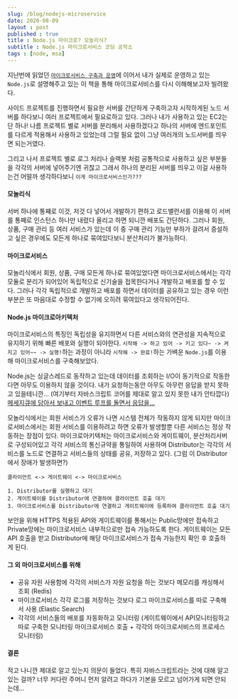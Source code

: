 ```yaml
---
slug: /blog/nodejs-microservice
date: 2020-08-09
layout : post
published : true
title : Node.js 마이크로? 모놀리식?
subtitle : Node.js 마이크로서비스 코딩 공작소
tags : [node, msa]
---
```


지난번에 읽었던 [`마이크로서비스 구축과 운영`](https://jiggag.github.io/%EB%A7%88%EC%9D%B4%ED%81%AC%EB%A1%9C%EC%84%9C%EB%B9%84%EC%8A%A4/)에 이어서 내가 실제로 운영하고 있는 `Node.js`로 설명해주고 있는 이 책을 통해 마이크로서비스를 다시 이해해보고자 빌려왔다.

사이드 프로젝트를 진행하면서 필요한 서버를 간단하게 구축하고자 시작하게된 노드 서버를 하다보니 여러 프로젝트에서 필요로하고 있다. 그러나 내가 사용하고 있는 EC2는 단 하나!
나름 프로젝트 별로 서버를 분리해서 사용하겠다고 하나의 서버에 엔드포인트를 다르게 적용해서 사용하고 있었는데 그럴 필요 없이 그냥 여러개의 노드서버를 띄우면 되는거였다.

그리고 나서 프로젝트 별로 로그 처리나 슬랙봇 처럼 공통적으로 사용하고 싶은 부분들을 각각의 서버에 넣어주기엔 귀찮고 그래서 하나의 분리된 서버를 띄우고 이걸 사용하는건 어떨까 생각하다보니 `이게 마이크로서비스인가???`

#### 모놀리식
서버 하나에 통쨰로 이것, 저것 다 넣어서 개발하기 편하고 로드밸런서를 이용해 이 서버를 통째로 인스턴스 하나만 내렸다 올리고 하면 되니깐 배포도 간단하다. 그러나 회원, 상품, 구매 관리 등 여러 서비스가 있는데 이 중 구매 관리 기능만 부하가 걸려서 증설하고 싶은 경우에도 모든게 하나로 묶여있다보니 분산처리가 불가능하다.

#### 마이크로서비스
모놀리식에서 회원, 상품, 구매 모든게 하나로 묶여있었다면 마이크로서비스에서는 각각 모듈로 분리가 되어있어 독립적으로 신기술을 접목한다거나 개발하고 배포를 할 수 있다. 그러나 각각 독립적으로 개발하고 배포를 하면서 데이터를 공유하고 있는 경우 이런 부분은 또 마음대로 수정할 수 없기에 오히려 묶여있다고 생각되어진다.

#### Node.js 마이크로아키텍처
마이크로서비스의 특징인 독립성을 유지하면서 다른 서비스와의 연관성을 지속적으로 유지하기 위해 빠른 배포와 실행이 되야한다. `시작해 -> 하고 있어 -> 키고 있다~ -> 켜지고 있어~~ -> 실행!`하는 과정이 아니라 `시작해 -> 완료!`하는 가벼운 `Node.js`를 이용해 마이크로서비스를 구축해보았다.

Node.js는 싱글스레드로 동작하고 있는데 데이터를 조회하는 I/O이 동기적으로 작동한다면 아무도 이용하지 않을 것이다. 내가 요청하는동안 아무도 아무런 응답을 받지 못하고 있을테니깐... (여기부터 자바스크립트 코어를 제대로 알고 있지 못한 내가 안타깝다) [메세지큐에 담아서 보내고 이벤트 루프를 돌면서 응답을...](https://evan-moon.github.io/2019/08/01/nodejs-event-loop-workflow/)

모놀리식에서는 회원 서비스가 오류가 나면 시스템 전체가 작동하지 않게 되지만 마이크로서비스에서는 회원 서비스를 이용하려고 하면 오류가 발생할뿐 다른 서비스는 정상 작동하는 장점이 있다.
마이크로아키텍처는 마이크로서비스와 게이트웨이, 분산처리서버로 구성되어있고 각각 서비스의 통신규약을 통일하여 사용하며 Distributor는 각각의 서비스를 노드로 연결하고 서비스들의 상태를 공유, 저장하고 있다. (그럼 이 Distributor에서 장애가 발생하면?)

```
클라이언트 <-> 게이트웨이 <-> 마이크로서비스

1. Distributor를 실행하고 대기
2. 게이트웨이를 Distributor에 연결하여 클라이언트 호출 대기
3. 마이크로서비스를 Distributor에 연결하고 게이트웨이에 등록하여 클라이언트 호출 대기
```

보안을 위해 HTTPS 적용된 API와 게이트웨이를 통해서는 Public망에만 접속하고 Private망에는 마이크로서비스 내부적으로만 접속 가능하도록 한다.
게이트웨이는 모든 API 호출을 받고 Distributor에 해당 마이크로서비스가 접속 가능한지 확인 후 호출하게 된다.

#### 그 외 마이크로서비스를 위해
- 공유 자원 사용함에 각각의 서비스가 자원 요청을 하는 것보다 메모리를 캐싱해서 조회 (Redis)
- 마이크로서비스 각각 로그를 저장하는 것보다 로그 마이크로서비스를 따로 구축해서 사용 (Elastic Search)
- 각각의 서비스들의 배포를 자동화하고 모니터링 (게이트웨이에서 API모니터링하고 따로 구축한 모니터링 마이크로서비스 호출 + 각각의 마이크로서비스의 프로세스 모니터링)

#### 결론
적고 나니깐 제대로 알고 있는지 의문이 들었다. 특히 자바스크립트라는 것에 대해 알고 있는 걸까?
너무 커다란 주머니 먼저 알려고 하다가 기본을 모르고 넘어가게 되면 안되는데...
